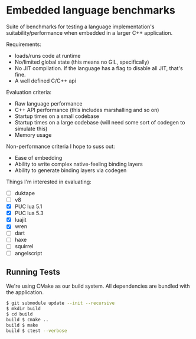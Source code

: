 Embedded language benchmarks
============================

Suite of benchmarks for testing a language implementation's
suitability/performance when embedded in a larger C++ application.

Requirements:
* loads/runs code at runtime
* No/limited global state (this means no GIL, specifically)
* No JIT compilation. If the language has a flag to disable all JIT, that's fine.
* A well defined C/C++ api

Evaluation criteria:
* Raw language performance
* C++ API performance (this includes marshalling and so on)
* Startup times on a small codebase
* Startup times on a large codebase (will need some sort of codegen to simulate this)
* Memory usage

Non-performance criteria I hope to suss out:
* Ease of embedding
* Ability to write complex native-feeling binding layers
* Ability to generate binding layers via codegen

Things I'm interested in evaluating:
- [ ] duktape
- [ ] v8
- [x] PUC lua 5.1
- [x] PUC lua 5.3
- [x] luajit
- [x] wren
- [ ] dart
- [ ] haxe
- [ ] squirrel
- [ ] angelscript

Running Tests
-------------

We're using CMake as our build system.
All dependencies are bundled with the application.
```sh
$ git submodule update --init --recursive
$ mkdir build
$ cd build
build $ cmake ..
build $ make
build $ ctest --verbose
```

